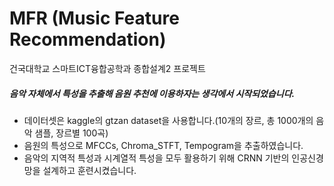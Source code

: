 # MFR (Music Feature Recommendation)
건국대학교 스마트ICT융합공학과 종합설계2 프로젝트

##### 음악 자체에서 특성을 추출해 음원 추천에 이용하자는 생각에서 시작되었습니다.
* 데이터셋은 kaggle의 gtzan dataset을 사용합니다.(10개의 장르, 총 1000개의 음악 샘플, 장르별 100곡)
* 음원의 특성으로 MFCCs, Chroma_STFT, Tempogram을 추출하였습니다.
* 음악의 지역적 특성과 시계열적 특성을 모두 활용하기 위해 CRNN 기반의 인공신경망을 설계하고 훈련시켰습니다.

